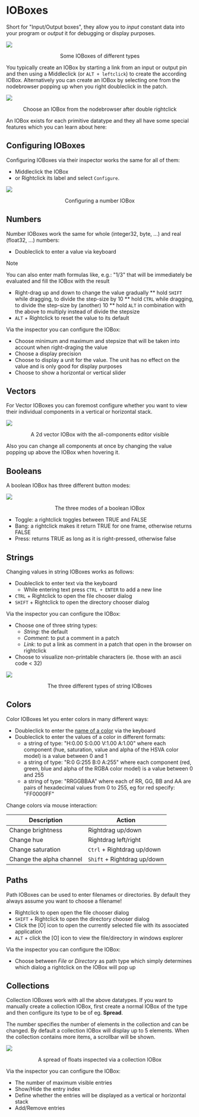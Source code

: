 # IOBoxes

Short for "Input/Output boxes", they allow you to _input_ constant data into your program or _output_ it for debugging or display purposes.

![](../../images/language/ioboxes-8e444.png)
<center>Some IOBoxes of different types</center>

You typically create an IOBox by starting a link from an input or output pin and then using a Middleclick (or `ALT + leftclick`) to create the according IOBox. Alternatively you can create an IOBox by selecting one from the nodebrowser popping up when you right doubleclick in the patch.

![](../../images/language/ioboxes-fb5fa.png)
<center>Choose an IOBox from the nodebrowser after double rightclick</center>

An IOBox exists for each primitive datatype and they all have some special features which you can learn about here:

## Configuring IOBoxes
Configuring IOBoxes via their inspector works the same for all of them:

* Middleclick the IOBox
* or Rightclick its label and select `Configure`.

![](../../images/language/ioboxes-e0989.png)
<center>Configuring a number IOBox</center>

## Numbers

Number IOBoxes work the same for whole (integer32, byte, ...) and real (float32, ...) numbers:

* Doubleclick to enter a value via keyboard

> [!NOTE]
> You can also enter math formulas like, e.g.: "1/3" that will be immediately be evaluated and fill the IOBox with the result

* Right-drag up and down to change the value gradually
** hold `SHIFT` while dragging, to divide the step-size by 10
** hold `CTRL` while dragging, to divide the step-size by (another) 10
** hold `ALT` in combination with the above to multiply instead of divide the stepsize
* `ALT` + Rightclick to reset the value to its default

Via the inspector you can configure the IOBox:

* Choose minimum and maximum and stepsize that will be taken into account when right-draging the value
* Choose a display precision
* Choose to display a unit for the value. The unit has no effect on the value and is only good for display purposes
* Choose to show a horizontal or vertical slider

## Vectors
For Vector IOBoxes you can foremost configure whether you want to view their individual components in a vertical or horizontal stack.

![](../../images/language/ioboxes-d3c5e.png)
<center>A 2d vector IOBox with the all-components editor visible</center>

Also you can change all components at once by changing the value popping up above the IOBox when hovering it.

## Booleans
A boolean IOBox has three different button modes:

![](../../images/language/ioboxes-6d217.png)
<center>The three modes of a boolean IOBox</center>

* Toggle: a rightclick toggles between TRUE and FALSE
* Bang: a rightclick makes it return TRUE for one frame, otherwise returns FALSE
* Press: returns TRUE as long as it is right-pressed, otherwise false

## Strings

Changing values in string IOBoxes works as follows:

* Doubleclick to enter text via the keyboard
  * While entering text press `CTRL + ENTER` to add a new line
* `CTRL` + Rightclick to open the file chooser dialog
* `SHIFT` + Rightclick to open the directory chooser dialog

Via the inspector you can configure the IOBox:

* Choose one of three string types:
  * *String*: the default
  * *Comment*: to put a comment in a patch
  * *Link*: to put a link as comment in a patch that open in the browser on rightclick
* Choose to visualize non-printable characters (ie. those with an ascii code < 32)

![](../../images/language/ioboxes-4e18c.png)
<center>The three different types of string IOBoxes</center>

## Colors
Color IOBoxes let you enter colors in many different ways:

* Doubleclick to enter the [name of a color](https://docs.microsoft.com/en-us/dotnet/api/system.windows.media.colors?view=netframework-4.8) via the keyboard
* Doubleclick to enter the values of a color in different formats:
  * a string of type: "H:0.00 S:0.00 V:1.00 A:1.00" where each component (hue, saturation, value and alpha of the HSVA color model) is a value between 0 and 1
  * a string of type: "R:0 G:255 B:0 A:255" where each component (red, green, blue and alpha of the RGBA color model) is a value between 0 and 255
  * a string of type: "RRGGBBAA" where each of RR, GG, BB and AA are pairs of hexadecimal values from 0 to 255, eg for red specify: "FF0000FF"

Change colors via mouse interaction:

Description | Action
-|-
Change brightness|Rightdrag up/down
Change hue|Rightdrag left/right
Change saturation|`Ctrl` + Rightdrag up/down
Change the alpha channel|`Shift` + Rightdrag up/down

## Paths

Path IOBoxes can be used to enter filenames or directories. By default they always assume you want to choose a filename!

* Rightclick to open open the file chooser dialog
* `SHIFT` + Rightclick to open the directory chooser dialog
* Click the [O] icon to open the currently selected file with its associated application
* `ALT` + click the [O] icon to view the file/directory in windows explorer

Via the inspector you can configure the IOBox:

* Choose between *File* or *Directory* as path type which simply determines which dialog a rightclick on the IOBox will pop up

## Collections
Collection IOBoxes work with all the above datatypes. If you want to manually create a collection IOBox, first create a normal IOBox of the type and then configure its type to be of eg. __Spread<Float32>__.

The number specifies the number of elements in the collection and can be changed. By default a collection IOBox will display up to 5 elements. When the collection contains more items, a scrollbar will be shown.

![](../../images/language/ioboxes-08b7c.png)
<center>A spread of floats inspected via a collection IOBox</center>

Via the inspector you can configure the IOBox:

* The number of maximum visible entries
* Show/Hide the entry index
* Define whether the entries will be displayed as a vertical or horizontal stack
* Add/Remove entries
